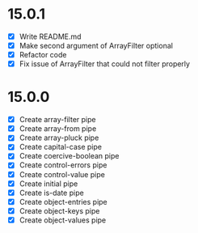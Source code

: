 
# 15.0.1

- [x] Write README.md
- [x] Make second argument of ArrayFilter optional
- [x] Refactor code
- [x] Fix issue of ArrayFilter that could not filter properly

# 15.0.0

- [x] Create array-filter pipe
- [x] Create array-from pipe
- [x] Create array-pluck pipe
- [x] Create capital-case pipe
- [x] Create coercive-boolean pipe
- [x] Create control-errors pipe
- [x] Create control-value pipe
- [x] Create initial pipe
- [x] Create is-date pipe
- [x] Create object-entries pipe
- [x] Create object-keys pipe
- [x] Create object-values pipe
